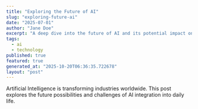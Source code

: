 ```yaml
---
title: "Exploring the Future of AI"
slug: "exploring-future-ai"
date: "2025-07-01"
author: "Jane Doe"
excerpt: "A deep dive into the future of AI and its potential impact on various sectors."
tags:
  - ai
  - technology
published: true
featured: true
generated_at: "2025-10-20T06:36:35.722678"
layout: "post"
---
```


Artificial Intelligence is transforming industries worldwide. This post explores the future possibilities and challenges of AI integration into daily life.